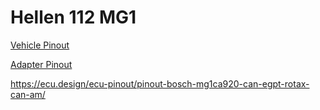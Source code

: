 # Hellen 112 MG1

[Vehicle Pinout](https://rusefi.com/docs/pinouts/hellen/hellen-112-mg1/)

[Adapter Pinout](https://rusefi.com/docs/pinouts/hellen-112-mg1-adapter/)

https://ecu.design/ecu-pinout/pinout-bosch-mg1ca920-can-egpt-rotax-can-am/
